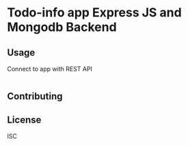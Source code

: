 # Todo-info app Express JS and Mongodb Backend

## Usage

Connect to app with REST API

```rest

```

## Contributing

## License

ISC
